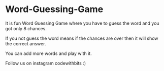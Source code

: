 # Word-Guessing-Game

It is fun Word Guessing Game where you have to guess the word and you got only 8 chances.

If you not guess the word means if the chances are over then it will show the correct answer.

You can add more words and play with it.

Follow us on instagram codewithbits :)
